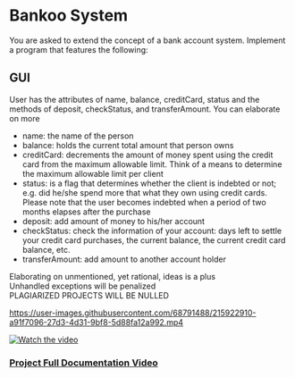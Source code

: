 # Bankoo System
You are asked to extend the concept of a bank account system. Implement a program that features the following:

## GUI
User has the attributes of name, balance, creditCard, status and the methods of deposit, checkStatus, and transferAmount. You can elaborate on more
- name: the name of the person
- balance: holds the current total amount that person owns
- creditCard: decrements the amount of money spent using the credit card from the maximum allowable limit. Think of a means to determine the maximum allowable limit per client
- status: is a flag that determines whether the client is indebted or not; e.g. did he/she spend more that what they own using credit cards. Please note that the user becomes indebted when a period of two months elapses after the purchase
- deposit: add amount of money to his/her account
- checkStatus: check the information of your account: days left to settle your credit card purchases, the current balance, the current credit card balance, etc.
- transferAmount: add amount to another account holder

Elaborating on unmentioned, yet rational, ideas is a plus  
Unhandled exceptions will be penalized  
PLAGIARIZED PROJECTS WILL BE NULLED  


https://user-images.githubusercontent.com/68791488/215922910-a91f7096-27d3-4d31-9bf8-5d88fa12a992.mp4


[![Watch the video](https://github.com/Zeyad-Amr/Bank/blob/main/Bank.png)](https://drive.google.com/file/d/1s9txC3_1hR6OEudSlST5pBa0IF-0l2P1/view?usp=sharing)

### [Project Full Documentation Video](https://drive.google.com/file/d/1ibyRVoujPsZmDVbrJsCU9AJwyxjmebf0/view?usp=sharing)
